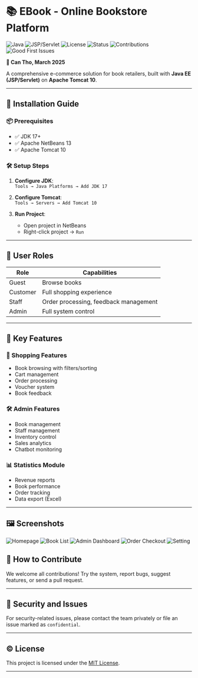 # 📚 EBook - Online Bookstore Platform

![Java](https://img.shields.io/badge/Java-17-blue)
![JSP/Servlet](https://img.shields.io/badge/JSP%2FServlet-Apache%20Tomcat%2010-lightgrey)
![License](https://img.shields.io/badge/License-MIT-green)
![Status](https://img.shields.io/badge/Release-Final-success)
![Contributions](https://img.shields.io/badge/Contributions-Welcome-brightgreen)
![Good First Issues](https://img.shields.io/badge/Good%20First%20Issue-Yes-yellow)

**📍 Can Tho, March 2025**

A comprehensive e-commerce solution for book retailers, built with **Java EE (JSP/Servlet)** on **Apache Tomcat 10**.

---

## 🚀 Installation Guide

### 📦 Prerequisites
- ✅ JDK 17+
- ✅ Apache NetBeans 13
- ✅ Apache Tomcat 10

### 🛠 Setup Steps
1. **Configure JDK**:  
   `Tools → Java Platforms → Add JDK 17`

2. **Configure Tomcat**:  
   `Tools → Servers → Add Tomcat 10`

3. **Run Project**:  
   - Open project in NetBeans  
   - Right-click project → `Run`

---

## 👥 User Roles

| Role     | Capabilities                          |
|----------|---------------------------------------|
| Guest    | Browse books                          |
| Customer | Full shopping experience              |
| Staff    | Order processing, feedback management |
| Admin    | Full system control                   |

---

## 🌟 Key Features

### 🛒 Shopping Features
- Book browsing with filters/sorting  
- Cart management  
- Order processing  
- Voucher system  
- Book feedback

### 🛠️ Admin Features
- Book management  
- Staff management  
- Inventory control  
- Sales analytics  
- Chatbot monitoring

### 📊 Statistics Module
- Revenue reports  
- Book performance  
- Order tracking  
- Data export (Excel)

---

## 🖼️ Screenshots

![Homepage](https://github.com/user-attachments/assets/843a27d0-4021-4819-a0e1-034752af9753)
![Book List](https://github.com/user-attachments/assets/42be3a79-56cd-4269-8afc-1198217ffc2f)
![Admin Dashboard](https://github.com/user-attachments/assets/1fca205c-45cf-4e23-adea-485a869b9183)
![Order Checkout](https://github.com/user-attachments/assets/1d6d863c-347a-4807-b2f0-497fc91cff3f)
![Setting](https://github.com/user-attachments/assets/c544024f-5b7e-47db-82c2-c9602a7e6fae)

## 🙌 How to Contribute

We welcome all contributions! Try the system, report bugs, suggest features, or send a pull request.

---

## 🔐 Security and Issues

For security-related issues, please contact the team privately or file an issue marked as `confidential`.

---

## © License

This project is licensed under the [MIT License](https://opensource.org/licenses/MIT).

---

